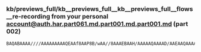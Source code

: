 ### kb/previews_full/kb__previews_full__kb__previews_full__flows__re-recording from your personal account@auth.har.part061.md.part001.md.part001.md (part 002)

```md
BAQABAAAA////AAAAAAAAAQEAAf8AAP8B/wAA//8AAAEBAAH/AAAAAQAAAAD/AAEAAQAAAAAAAAAAAAAAAAAAAAAAAAAAAAEAAQAAAP8AAQABAAAAAAAAAAAAAAD/AP//AAAAAAA
```

```
